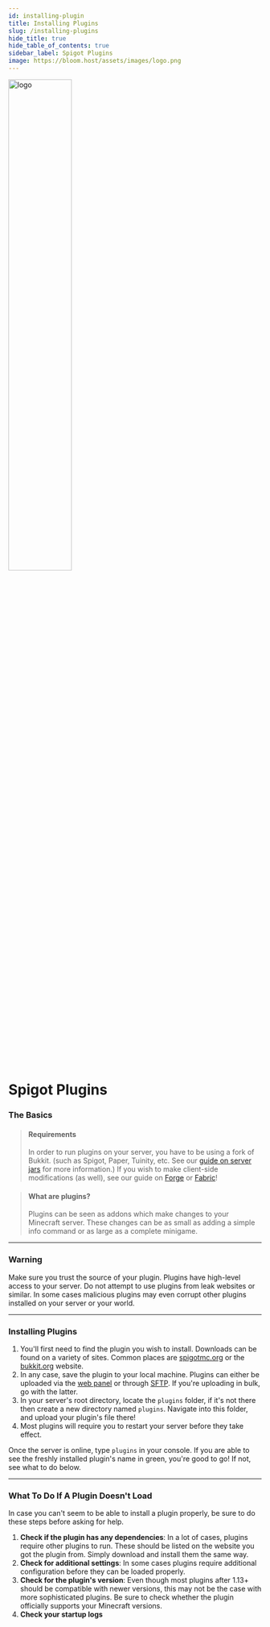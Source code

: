 ```yaml
---
id: installing-plugin
title: Installing Plugins
slug: /installing-plugins
hide_title: true
hide_table_of_contents: true
sidebar_label: Spigot Plugins
image: https://bloom.host/assets/images/logo.png
---
```


<div class="text--center">
<img src="https://bloom.host/logo-white.svg" alt="logo" height="50%" width="50%"/>
<h1>Spigot Plugins</h1>
</div>

### The Basics

> #### Requirements
> 
> In order to run plugins on your server, you have to be using a fork of Bukkit. (such as Spigot, Paper, Tuinity, etc. See our [guide on server jars](../running_a_server/jars.md) for more information.) If you wish to make client-side modifications (as well), see our guide on [Forge](.) or [Fabric](.)!

> #### What are plugins?
>
> Plugins can be seen as addons which make changes to your Minecraft server. These changes can be as small as adding a simple info command or as large as a complete minigame. 

---

### Warning

Make sure you trust the source of your plugin. Plugins have high-level access to your server. Do not attempt to use plugins from leak websites or similar. In some cases malicious plugins may even corrupt other plugins installed on your server or your world. 

---

### Installing Plugins

1. You'll first need to find the plugin you wish to install. Downloads can be found on a variety of sites. Common places are [spigotmc.org](https://spigotmc.org/resources) or the [bukkit.org](https://dev.bukkit.org) website.
2. In any case, save the plugin to your local machine. Plugins can either be uploaded via the [web panel](https://mc.bloom.host) or through [SFTP](../using_the_panel/sftp.md). If you're uploading in bulk, go with the latter.
3. In your server's root directory, locate the `plugins` folder, if it's not there then create a new directory named `plugins`. Navigate into this folder, and upload your plugin's file there!
4. Most plugins will require you to restart your server before they take effect.

Once the server is online, type `plugins` in your console. If you are able to see the freshly installed plugin's name in green, you're good to go! If not, see what to do below.

---

### What To Do If A Plugin Doesn't Load

In case you can't seem to be able to install a plugin properly, be sure to do these steps before asking for help.

1. **Check if the plugin has any dependencies**: In a lot of cases, plugins require other plugins to run. These should be listed on the website you got the plugin from. Simply download and install them the same way.
2. **Check for additional settings**: In some cases plugins require additional configuration before they can be loaded properly.
3. **Check for the plugin's version**: Even though most plugins after 1.13+ should be compatible with newer versions, this may not be the case with more sophisticated plugins. Be sure to check whether the plugin officially supports your Minecraft versions.
4. **Check your startup logs**